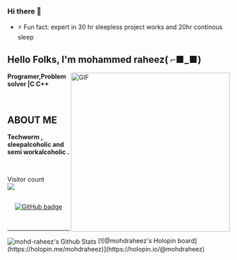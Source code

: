 ### Hi there 👋

- ⚡ Fun fact: expert in 30 hr sleepless project works and 20hr continous sleep

<!--
**mohdraheez/mohdraheez** is a ✨ _special_ ✨ repository because its `README.md` (this file) appears on your GitHub profile.

Here are some ideas to get you started:

- 🔭 I’m currently working on ...
- 🌱 I’m currently learning ...
- 👯 I’m looking to collaborate on ...
- 🤔 I’m looking for help with ...
- 💬 Ask me about ...
- 📫 How to reach me: ...
- 😄 Pronouns: ...
- ⚡ Fun fact: ...
-->


<h2 align="left">Hello Folks, I'm <strong>mohammed raheez( ⌐■_■) </strong></h2>
 
 <img align="right" alt="GIF" src="https://i.imgur.com/9GNZGLH.gif" width="360"/>

<p align="left"><strong> Programer,Problem solver |C C++</strong></p> <br>
<h2 align="left"> ABOUT ME</h2>
<p align="left"><strong>Techworm , sleepalcoholic and semi workalcoholic  .</strong></p> <br>
	 
<p align="left"> Visitor count
	<br>
  <img src="https://profile-counter.glitch.me/mohdraheez/count.svg" />
</p>

<h2 align="center"><strong></strong></h2>
<p align="center">
  <a href="https://github.com/mohdraheez?tab=followers">
    <img src="https://img.shields.io/github/followers/mohdraheez?label=Followers&logo=GitHub&style=for-the-badge" alt="GitHub badge" />
  </a>
  	  
</p>

<!-- ### Connect with me: -->

<br />

---

<img align="center" alt="mohd-raheez's Github Stats" src="https://github-readme-stats.vercel.app/api?username=mohd-raheez&show_icons=true&hide_border=true" />
[![@mohdraheez's Holopin board](https://holopin.me/mohdraheez)](https://holopin.io/@mohdraheez)

 
